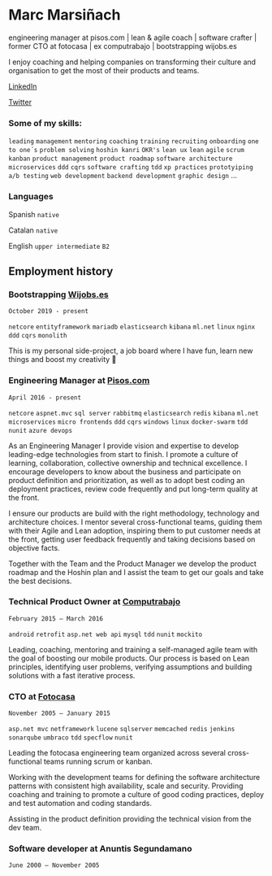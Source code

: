 # Marc Marsiñach
engineering manager at pisos.com | lean & agile coach | software crafter | former CTO at fotocasa | ex computrabajo | bootstrapping wijobs.es

I enjoy coaching and helping companies on transforming their culture and organisation to get the most of their products and teams.

[LinkedIn](https://www.linkedin.com/in/marcmarsinach/)

[Twitter](https://twitter.com/marcmarsinach)

### Some of my skills:

`leading` `management` `mentoring` `coaching` `training` `recruiting` `onboarding` `one to one´s` `problem solving` `hoshin kanri` `OKR's`  `lean ux` `lean` `agile` `scrum` `kanban` `product management` `product roadmap` `software architecture` `microservices` `ddd` `cqrs` `software crafting` `tdd` `xp practices` `prototyiping` `a/b testing` `web development` `backend development` `graphic design` ...

### Languages
Spanish `native`

Catalan `native`

English `upper intermediate` `B2`

## Employment history

### Bootstrapping [Wijobs.es](https://www.wijobs.es)
`October 2019 - present`

`netcore` `entityframework` `mariadb` `elasticsearch` `kibana` `ml.net` `linux` `nginx` `ddd` `cqrs` `monolith`

This is my personal side-project, a job board where I have fun, learn new things and boost my creativity 🤟

### Engineering Manager at [Pisos.com](https://www.pisos.com)
`April 2016 - present`

`netcore` `aspnet.mvc` `sql server` `rabbitmq` `elasticsearch` `redis` `kibana` `ml.net` `microservices` `micro frontends` `ddd` `cqrs` `windows` `linux` `docker-swarm` `tdd` `nunit` `azure devops`

As an Engineering Manager I provide vision and expertise to develop leading-edge technologies from start to finish. I promote a culture of learning, collaboration, collective ownership and technical excellence. I encourage developers to know about the business and participate on product definition and prioritization, as well as to adopt best coding an deployment practices, review code frequently and put long-term quality at the front.

I ensure our products are build with the right methodology, technology and architecture choices. I mentor several cross-functional teams, guiding them with their Agile and Lean adoption, inspiring them to put customer needs at the front, getting user feedback frequently and taking decisions based on objective facts.

Together with the Team and the Product Manager we develop the product roadmap and the Hoshin plan and I assist the team to get our goals and take the best decisions.

### Technical Product Owner at [Computrabajo](https://www.computrabajo.com)
`February 2015 — March 2016`

`android` `retrofit` `asp.net web api` `mysql` `tdd` `nunit` `mockito`

Leading, coaching, mentoring and training a self-managed agile team with the goal of boosting our mobile products. Our process is based on Lean principles, identifying user problems, verifying assumptions and building solutions with a fast iterative process.

### CTO at [Fotocasa](https://www.fotocasa.es)
`November 2005 — January 2015`

`asp.net mvc` `netframework` `lucene` `sqlserver` `memcached` `redis` `jenkins` `sonarqube` `umbraco` `tdd` `specflow` `nunit`

Leading the fotocasa engineering team organized across several cross-functional teams running scrum or kanban.

Working with the development teams for defining the software architecture patterns with consistent high availability, scale and security. Providing coaching and training to promote a culture of good coding practices, deploy and test automation and coding standards.

Assisting in the product definition providing the technical vision from the dev team.

### Software developer at Anuntis Segundamano
`June 2000 — November 2005`
